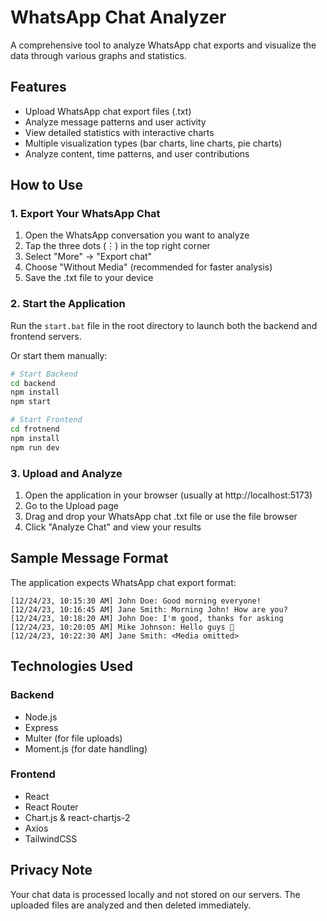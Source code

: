 # WhatsApp Chat Analyzer

A comprehensive tool to analyze WhatsApp chat exports and visualize the data through various graphs and statistics.

## Features

- Upload WhatsApp chat export files (.txt)
- Analyze message patterns and user activity
- View detailed statistics with interactive charts
- Multiple visualization types (bar charts, line charts, pie charts)
- Analyze content, time patterns, and user contributions

## How to Use

### 1. Export Your WhatsApp Chat

1. Open the WhatsApp conversation you want to analyze
2. Tap the three dots (⋮) in the top right corner
3. Select "More" → "Export chat"
4. Choose "Without Media" (recommended for faster analysis)
5. Save the .txt file to your device

### 2. Start the Application

Run the `start.bat` file in the root directory to launch both the backend and frontend servers.

Or start them manually:

```bash
# Start Backend
cd backend
npm install
npm start

# Start Frontend
cd frotnend
npm install
npm run dev
```

### 3. Upload and Analyze

1. Open the application in your browser (usually at http://localhost:5173)
2. Go to the Upload page
3. Drag and drop your WhatsApp chat .txt file or use the file browser
4. Click "Analyze Chat" and view your results

## Sample Message Format

The application expects WhatsApp chat export format:

```
[12/24/23, 10:15:30 AM] John Doe: Good morning everyone!
[12/24/23, 10:16:45 AM] Jane Smith: Morning John! How are you?
[12/24/23, 10:18:20 AM] John Doe: I'm good, thanks for asking
[12/24/23, 10:20:05 AM] Mike Johnson: Hello guys 👋
[12/24/23, 10:22:30 AM] Jane Smith: <Media omitted>
```

## Technologies Used

### Backend
- Node.js
- Express
- Multer (for file uploads)
- Moment.js (for date handling)

### Frontend
- React
- React Router
- Chart.js & react-chartjs-2
- Axios
- TailwindCSS

## Privacy Note

Your chat data is processed locally and not stored on our servers. The uploaded files are analyzed and then deleted immediately.
